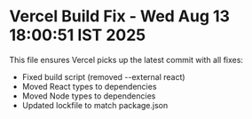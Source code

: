 # Vercel Build Fix - Wed Aug 13 18:00:51 IST 2025
This file ensures Vercel picks up the latest commit with all fixes:
- Fixed build script (removed --external react)
- Moved React types to dependencies
- Moved Node types to dependencies
- Updated lockfile to match package.json
